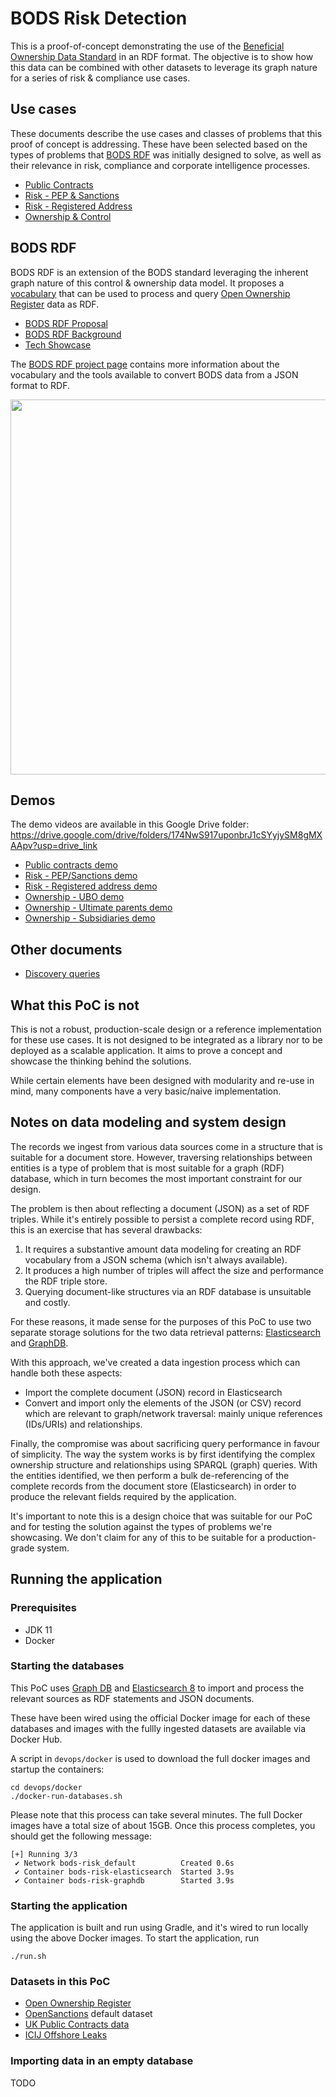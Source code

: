 # BODS Risk Detection

This is a proof-of-concept demonstrating the use of the [Beneficial Ownership Data Standard](https://www.openownership.org/en/topics/beneficial-ownership-data-standard/)
in an RDF format. The objective is to show how this data can be combined with 
other datasets to leverage its graph nature for a series of risk & compliance use cases.

## Use cases
These documents describe the use cases and classes of problems that this proof of concept is addressing. These have been
selected based on the types of problems that [BODS RDF](#bods-rdf) was initially designed to solve, as well as their relevance in risk,
compliance and corporate intelligence processes.

* [Public Contracts](docs/use-cases/public-contracts.md)
* [Risk - PEP & Sanctions](docs/use-cases/risk-pep-sanctions.md)
* [Risk - Registered Address](docs/use-cases/risk-registered-address.md)
* [Ownership & Control](docs/use-cases/ownership-and-control.md) 

## BODS RDF
BODS RDF is an extension of the BODS standard leveraging the inherent graph nature of this control & ownership data model.
It proposes a [vocabulary](https://github.com/cosmin-marginean/kbods/tree/main/kbods-rdf/src/main/resources/vocabulary)
that can be used to process and query [Open Ownership Register](https://register.openownership.org/download) data as RDF.

* [BODS RDF Proposal](https://docs.google.com/document/d/1vej-UkK7QtmfKrmU6aD15vceIzJDsCv1jbHCJWgn9hs/edit)
* [BODS RDF Background](https://world.hey.com/cos/an-rdf-vocabulary-for-beneficial-ownership-data-7a762fe1)
* [Tech Showcase](https://github.com/cosmin-marginean/bods-rdf/blob/main/docs/OO-TechShowcase-May2022.pdf)

The [BODS RDF project page](https://github.com/cosmin-marginean/kbods/tree/main/kbods-rdf) contains more information
about the vocabulary and the tools available to convert BODS data from a JSON format to RDF.

<img width="600" src="https://user-images.githubusercontent.com/2995576/216779559-64e9e754-efdb-44bd-8b9a-a1f87c643332.png">

## Demos

The demo videos are available in this Google Drive folder: https://drive.google.com/drive/folders/174NwS917uponbrJ1cSYyjySM8gMXAApv?usp=drive_link

* [Public contracts demo](https://drive.google.com/file/d/10VOnx_073Su4KwnDDIgRwIr0Lp4n05hz/view?usp=drive_link)
* [Risk - PEP/Sanctions demo](https://drive.google.com/file/d/1LRqfMuaQriMdqGA8T8jY3Ga6-iwDnHYw/view?usp=drive_link)
* [Risk - Registered address demo](https://drive.google.com/file/d/1FdeKT4ky5tGWdGxfc1qq28exNZTa4p6Y/view?usp=drive_link)
* [Ownership - UBO demo](https://drive.google.com/file/d/18lG9LSm6xAZzXAhBugPA1P-wIPR3ijsq/view?usp=drive_link)
* [Ownership - Ultimate parents demo](https://drive.google.com/file/d/1FPGz1fsTUnfsUxtb9hhAqBpjXJJhjcsI/view?usp=drive_link)
* [Ownership - Subsidiaries demo](https://drive.google.com/file/d/1hINxKzmPTui7MSXCzVpFfIgAS_TaHzqt/view?usp=drive_link)

## Other documents
 * [Discovery queries](data/discovery)

## What this PoC is not
This is not a robust, production-scale design or a reference implementation for these use cases. It is not designed
to be integrated as a library nor to be deployed as a scalable application. It aims to prove a concept and showcase the
thinking behind the solutions.

While certain elements have been designed with modularity and re-use in mind, many components have a very basic/naive implementation.

## Notes on data modeling and system design
The records we ingest from various data sources come in a structure that is suitable for a
document store. However, traversing relationships between entities is a type of problem that is most suitable
for a graph (RDF) database, which in turn becomes the most important constraint for our design.

The problem is then about reflecting a document (JSON) as a set of RDF triples. While it's entirely possible
to persist a complete record using RDF, this is an exercise that has several drawbacks:
1. It requires a substantive amount data modeling for creating an RDF vocabulary from a JSON schema (which isn't always available).
2. It produces a high number of triples will affect the size and performance the RDF triple store.
3. Querying document-like structures via an RDF database is unsuitable and costly.

For these reasons, it made sense for the purposes of this PoC to use two separate storage
solutions for the two data retrieval patterns:
[Elasticsearch](https://www.elastic.co/elasticsearch/) and [GraphDB](https://www.ontotext.com/products/graphdb/).

With this approach, we've created a data ingestion process which can handle both these aspects:
* Import the complete document (JSON) record in Elasticsearch
* Convert and import only the elements of the JSON (or CSV) record which are relevant to graph/network traversal: mainly unique references (IDs/URIs) and relationships.

Finally, the compromise was about sacrificing query performance in favour of simplicity.
The way the system works is by first identifying the
complex ownership structure and relationships using SPARQL (graph) queries. With the entities identified, we then perform
a bulk de-referencing of the complete records from the document store (Elasticsearch) in order to produce the relevant fields
required by the application.

It's important to note this is a design choice that was suitable for our PoC and for testing the solution against the types
of problems we're showcasing. We don't claim for any of this to be suitable for a production-grade system.

## Running the application
### Prerequisites
 * JDK 11
 * Docker

### Starting the databases
This PoC uses [Graph DB](https://www.ontotext.com/products/graphdb/) and [Elasticsearch 8](https://www.elastic.co/elasticsearch/)
to import and process the relevant sources as RDF statements and JSON documents.

These have been wired using the official Docker image for each of these databases and images with the fullly ingested
datasets are available via Docker Hub.

A script in `devops/docker` is used to download the full docker images and startup the containers:
```shell
cd devops/docker
./docker-run-databases.sh
```
Please note that this process can take several minutes. The full Docker images have a total size of about 15GB.
Once this process completes, you should get the following message:
```shell
[+] Running 3/3
 ✔ Network bods-risk_default          Created 0.6s
 ✔ Container bods-risk-elasticsearch  Started 3.9s
 ✔ Container bods-risk-graphdb        Started 3.9s
```
 
### Starting the application
The application is built and run using Gradle, and it's wired to run locally using the above Docker images.
To start the application, run
```shell
./run.sh
```

### Datasets in this PoC
* [Open Ownership Register](https://register.openownership.org/download)
* [OpenSanctions](https://www.opensanctions.org/datasets/) default dataset
* [UK Public Contracts data](https://www.contractsfinder.service.gov.uk)
* [ICIJ Offshore Leaks](https://offshoreleaks.icij.org/)

### Importing data in an empty database
TODO

